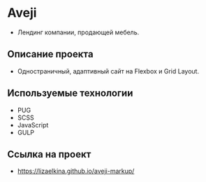 # Aveji

- Лендинг компании, продающей мебель.

## Описание проекта

- Одностраничный, адаптивный сайт на Flexbox и Grid Layout.

## Используемые технологии

- PUG
- SCSS
- JavaScript
- GULP

## Ссылка на проект

- https://lizaelkina.github.io/aveji-markup/